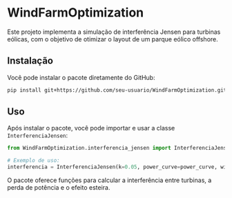 
# WindFarmOptimization

Este projeto implementa a simulação de interferência Jensen para turbinas eólicas, 
com o objetivo de otimizar o layout de um parque eólico offshore.

## Instalação

Você pode instalar o pacote diretamente do GitHub:

```bash
pip install git+https://github.com/seu-usuario/WindFarmOptimization.git
```

## Uso

Após instalar o pacote, você pode importar e usar a classe `InterferenciaJensen`:

```python
from WindFarmOptimization.interferencia_jensen import InterferenciaJensen

# Exemplo de uso:
interferencia = InterferenciaJensen(k=0.05, power_curve=power_curve, wind_speeds=wind_speeds)
```

O pacote oferece funções para calcular a interferência entre turbinas, a perda de potência e o efeito esteira.

